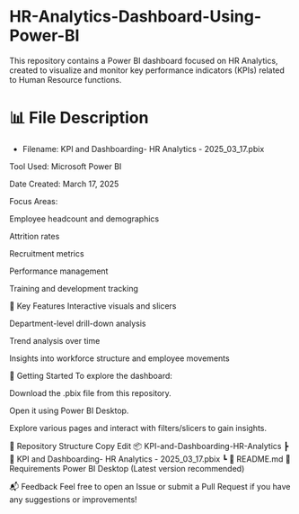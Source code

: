 # HR-Analytics-Dashboard-Using-Power-BI
This repository contains a Power BI dashboard focused on HR Analytics, created to visualize and monitor key performance indicators (KPIs) related to Human Resource functions.

# 📊 File Description
 - Filename: KPI and Dashboarding- HR Analytics - 2025_03_17.pbix

Tool Used: Microsoft Power BI

Date Created: March 17, 2025

Focus Areas:

Employee headcount and demographics

Attrition rates

Recruitment metrics

Performance management

Training and development tracking

🧩 Key Features
Interactive visuals and slicers

Department-level drill-down analysis

Trend analysis over time

Insights into workforce structure and employee movements

🚀 Getting Started
To explore the dashboard:

Download the .pbix file from this repository.

Open it using Power BI Desktop.

Explore various pages and interact with filters/slicers to gain insights.

📁 Repository Structure
Copy
Edit
📦 KPI-and-Dashboarding-HR-Analytics
 ┣ 📄 KPI and Dashboarding- HR Analytics - 2025_03_17.pbix
 ┗ 📄 README.md
📌 Requirements
Power BI Desktop (Latest version recommended)

📬 Feedback
Feel free to open an Issue or submit a Pull Request if you have any suggestions or improvements!

